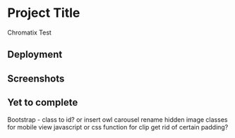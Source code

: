 # Project Title

Chromatix Test

## Deployment
<!-- deploy on netifly for ease of access tbd -->


## Screenshots



## Yet to complete

Bootstrap - class to id? or insert owl carousel
rename hidden image classes for mobile view
javascript or css function for clip
get rid of certain padding?



